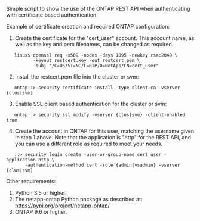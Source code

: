 Simple script to show the use of the ONTAP REST API when authenticating
with certificate based authentication.

Example of certificate creation and required ONTAP configuration:
1. Create the certificate for the "cert_user" account.  This account name,
   as well as the key and pem filenames, can be changed as required.
~~~text
   linux$ openssl req -x509 -nodes -days 1095 -newkey rsa:2048 \
          -keyout restcert.key -out restcert.pem \
          -subj "/C=US/ST=NC/L=RTP/O=NetApp/CN=cert_user"
~~~
2. Install the restcert.pem file into the cluster or svm:
~~~text
   ontap::> security certificate install -type client-ca -vserver {clus|svm}
~~~
3. Enable SSL client based authentication for the cluster or svm:
~~~text
   ontap::> security ssl modify -vserver {clus|svm} -client-enabled true
~~~
4. Create the account in ONTAP for this user, matching the username given in
   step 1 above.  Note that the application is "http" for the REST API, and
   you can use a different role as required to meet your needs.
~~~text
   ::> security login create -user-or-group-name cert_user -application http \
       -authentication-method cert -role {admin|vsadmin} -vserver {clus|svm}
~~~

Other requirements:
1. Python 3.5 or higher.
2. The netapp-ontap Python package as described at:
   https://pypi.org/project/netapp-ontap/
3. ONTAP 9.6 or higher.

